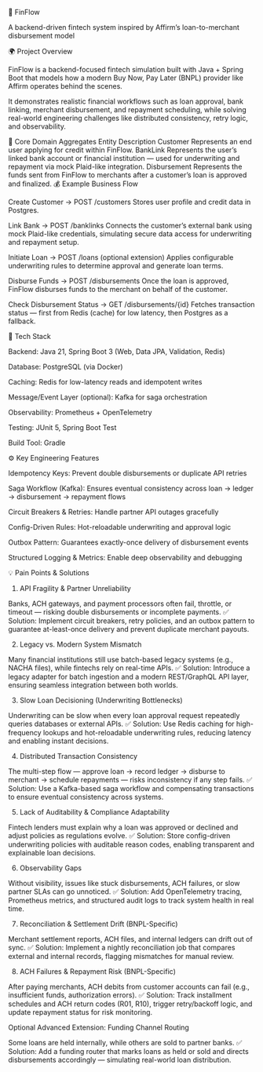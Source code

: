 🏦 FinFlow

A backend-driven fintech system inspired by Affirm’s loan-to-merchant disbursement model

🌍 Project Overview

FinFlow is a backend-focused fintech simulation built with Java + Spring Boot that models how a modern Buy Now, Pay Later (BNPL) provider like Affirm operates behind the scenes.

It demonstrates realistic financial workflows such as loan approval, bank linking, merchant disbursement, and repayment scheduling, while solving real-world engineering challenges like distributed consistency, retry logic, and observability.

🧩 Core Domain Aggregates
Entity	Description
Customer	Represents an end user applying for credit within FinFlow.
BankLink	Represents the user’s linked bank account or financial institution — used for underwriting and repayment via mock Plaid-like integration.
Disbursement	Represents the funds sent from FinFlow to merchants after a customer’s loan is approved and finalized.
💰 Example Business Flow

Create Customer → POST /customers
Stores user profile and credit data in Postgres.

Link Bank → POST /banklinks
Connects the customer’s external bank using mock Plaid-like credentials, simulating secure data access for underwriting and repayment setup.

Initiate Loan → POST /loans (optional extension)
Applies configurable underwriting rules to determine approval and generate loan terms.

Disburse Funds → POST /disbursements
Once the loan is approved, FinFlow disburses funds to the merchant on behalf of the customer.

Check Disbursement Status → GET /disbursements/{id}
Fetches transaction status — first from Redis (cache) for low latency, then Postgres as a fallback.

🧠 Tech Stack

Backend: Java 21, Spring Boot 3 (Web, Data JPA, Validation, Redis)

Database: PostgreSQL (via Docker)

Caching: Redis for low-latency reads and idempotent writes

Message/Event Layer (optional): Kafka for saga orchestration

Observability: Prometheus + OpenTelemetry

Testing: JUnit 5, Spring Boot Test

Build Tool: Gradle

⚙️ Key Engineering Features

Idempotency Keys: Prevent double disbursements or duplicate API retries

Saga Workflow (Kafka): Ensures eventual consistency across loan → ledger → disbursement → repayment flows

Circuit Breakers & Retries: Handle partner API outages gracefully

Config-Driven Rules: Hot-reloadable underwriting and approval logic

Outbox Pattern: Guarantees exactly-once delivery of disbursement events

Structured Logging & Metrics: Enable deep observability and debugging

💡 Pain Points & Solutions
1. API Fragility & Partner Unreliability

Banks, ACH gateways, and payment processors often fail, throttle, or timeout — risking double disbursements or incomplete payments.
✅ Solution: Implement circuit breakers, retry policies, and an outbox pattern to guarantee at-least-once delivery and prevent duplicate merchant payouts.

2. Legacy vs. Modern System Mismatch

Many financial institutions still use batch-based legacy systems (e.g., NACHA files), while fintechs rely on real-time APIs.
✅ Solution: Introduce a legacy adapter for batch ingestion and a modern REST/GraphQL API layer, ensuring seamless integration between both worlds.

3. Slow Loan Decisioning (Underwriting Bottlenecks)

Underwriting can be slow when every loan approval request repeatedly queries databases or external APIs.
✅ Solution: Use Redis caching for high-frequency lookups and hot-reloadable underwriting rules, reducing latency and enabling instant decisions.

4. Distributed Transaction Consistency

The multi-step flow — approve loan → record ledger → disburse to merchant → schedule repayments — risks inconsistency if any step fails.
✅ Solution: Use a Kafka-based saga workflow and compensating transactions to ensure eventual consistency across systems.

5. Lack of Auditability & Compliance Adaptability

Fintech lenders must explain why a loan was approved or declined and adjust policies as regulations evolve.
✅ Solution: Store config-driven underwriting policies with auditable reason codes, enabling transparent and explainable loan decisions.

6. Observability Gaps

Without visibility, issues like stuck disbursements, ACH failures, or slow partner SLAs can go unnoticed.
✅ Solution: Add OpenTelemetry tracing, Prometheus metrics, and structured audit logs to track system health in real time.

7. Reconciliation & Settlement Drift (BNPL-Specific)

Merchant settlement reports, ACH files, and internal ledgers can drift out of sync.
✅ Solution: Implement a nightly reconciliation job that compares external and internal records, flagging mismatches for manual review.

8. ACH Failures & Repayment Risk (BNPL-Specific)

After paying merchants, ACH debits from customer accounts can fail (e.g., insufficient funds, authorization errors).
✅ Solution: Track installment schedules and ACH return codes (R01, R10), trigger retry/backoff logic, and update repayment status for risk monitoring.

Optional Advanced Extension: Funding Channel Routing

Some loans are held internally, while others are sold to partner banks.
✅ Solution: Add a funding router that marks loans as held or sold and directs disbursements accordingly — simulating real-world loan distribution.
